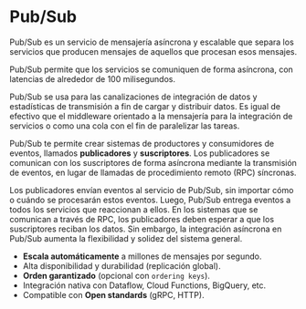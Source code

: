 # Pub/Sub

Pub/Sub es un servicio de mensajería asíncrona y escalable que separa los servicios que producen mensajes de aquellos que procesan esos mensajes.

Pub/Sub permite que los servicios se comuniquen de forma asíncrona, con latencias de alrededor de 100 milisegundos.

Pub/Sub se usa para las canalizaciones de integración de datos y estadísticas de transmisión a fin de cargar y distribuir datos. Es igual de efectivo que el middleware orientado a la mensajería para la integración de servicios o como una cola con el fin de paralelizar las tareas.

Pub/Sub te permite crear sistemas de productores y consumidores de eventos, llamados **publicadores** y **suscriptores**. Los publicadores se comunican con los suscriptores de forma asíncrona mediante la transmisión de eventos, en lugar de llamadas de procedimiento remoto (RPC) síncronas.

Los publicadores envían eventos al servicio de Pub/Sub, sin importar cómo o cuándo se procesarán estos eventos. Luego, Pub/Sub entrega eventos a todos los servicios que reaccionan a ellos. En los sistemas que se comunican a través de RPC, los publicadores deben esperar a que los suscriptores reciban los datos. Sin embargo, la integración asíncrona en Pub/Sub aumenta la flexibilidad y solidez del sistema general.

- **Escala automáticamente** a millones de mensajes por segundo.
- Alta disponibilidad y durabilidad (replicación global).
- **Orden garantizado** (opcional con `ordering keys`).
- Integración nativa con Dataflow, Cloud Functions, BigQuery, etc.
- Compatible con **Open standards** (gRPC, HTTP).